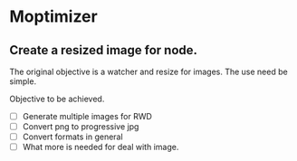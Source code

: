 # Moptimizer

## Create a resized image for node.

The original objective is a watcher and resize for images. The use need be simple.

Objective to be achieved.

- [ ] Generate multiple images for RWD
- [ ] Convert png to progressive jpg
- [ ] Convert formats in general
- [ ] What more is needed for deal with image.